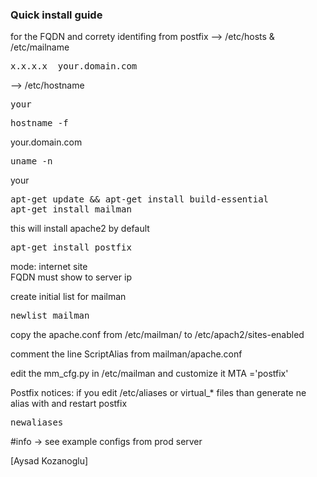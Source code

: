 ### Quick install guide


for the FQDN and correty identifing from postfix 
--> /etc/hosts & /etc/mailname
<pre>x.x.x.x  your.domain.com</pre>

--> /etc/hostname
<pre>your</pre>

<pre>hostname -f</pre>
your.domain.com

<pre>uname -n</pre>
your

<pre>
apt-get update && apt-get install build-essential
apt-get install mailman
</pre>

this will install apache2 by default

<pre>apt-get install postfix</pre>

mode: internet site   
FQDN must show to server ip

create initial list for mailman
<pre>newlist mailman</pre>

copy the apache.conf from /etc/mailman/ to /etc/apach2/sites-enabled

comment the line ScriptAlias from mailman/apache.conf

edit the mm_cfg.py in /etc/mailman  and customize it
MTA ='postfix'

Postfix notices:
if you edit /etc/aliases or virtual_* files than generate ne alias with and restart postfix
<pre>newaliases</pre>   


#info -> see example configs from prod server



[Aysad Kozanoglu]
